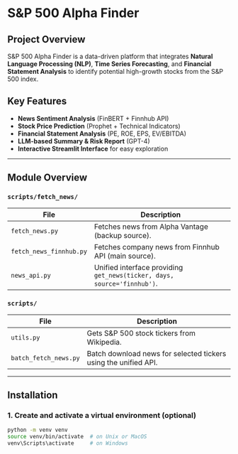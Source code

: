 # S&P 500 Alpha Finder

## Project Overview
S&P 500 Alpha Finder is a data-driven platform that integrates **Natural Language Processing (NLP)**, **Time Series Forecasting**, and **Financial Statement Analysis** to identify potential high-growth stocks from the S&P 500 index.

## Key Features

-  **News Sentiment Analysis** (FinBERT + Finnhub API)
-  **Stock Price Prediction** (Prophet + Technical Indicators)
-  **Financial Statement Analysis** (PE, ROE, EPS, EV/EBITDA)
-  **LLM-based Summary & Risk Report** (GPT-4)
- **Interactive Streamlit Interface** for easy exploration

---

## Module Overview

### `scripts/fetch_news/`

| File | Description |
|------|-------------|
| `fetch_news.py` | Fetches news from Alpha Vantage (backup source). |
| `fetch_news_finnhub.py` | Fetches company news from Finnhub API (main source). |
| `news_api.py` | Unified interface providing `get_news(ticker, days, source='finnhub')`. |

### `scripts/`

| File | Description |
|------|-------------|
| `utils.py` | Gets S&P 500 stock tickers from Wikipedia. |
| `batch_fetch_news.py` | Batch download news for selected tickers using the unified API. |

---

## Installation

### 1. Create and activate a virtual environment (optional)

```bash
python -m venv venv
source venv/bin/activate  # on Unix or MacOS
venv\Scripts\activate     # on Windows

